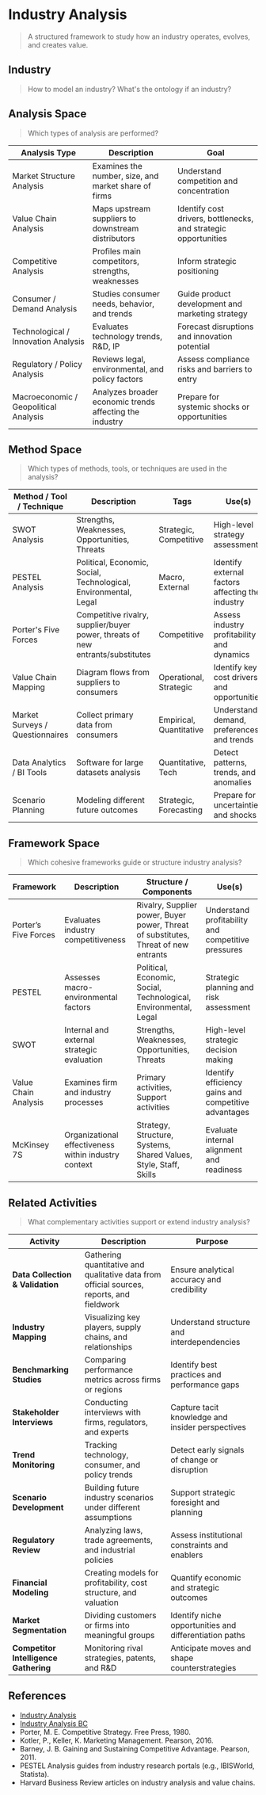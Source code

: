 # Industry Analysis

> A structured framework to study how an industry operates, evolves, and creates value.

## Industry

> How to model an industry? What's the ontology if an industry?

## Analysis Space

> Which types of analysis are performed?

| **Analysis Type**                     | **Description**                                         | **Goal**                                              |
| ------------------------------------- | ------------------------------------------------------- | --------------------------------------------------------------- |
| Market Structure Analysis             | Examines the number, size, and market share of firms    | Understand competition and concentration                        |
| Value Chain Analysis                  | Maps upstream suppliers to downstream distributors      | Identify cost drivers, bottlenecks, and strategic opportunities |
| Competitive Analysis                  | Profiles main competitors, strengths, weaknesses        | Inform strategic positioning                                    |
| Consumer / Demand Analysis            | Studies consumer needs, behavior, and trends            | Guide product development and marketing strategy                |
| Technological / Innovation Analysis   | Evaluates technology trends, R&D, IP                    | Forecast disruptions and innovation potential                   |
| Regulatory / Policy Analysis          | Reviews legal, environmental, and policy factors        | Assess compliance risks and barriers to entry                   |
| Macroeconomic / Geopolitical Analysis | Analyzes broader economic trends affecting the industry | Prepare for systemic shocks or opportunities                    |

## Method Space

> Which types of methods, tools, or techniques are used in the analysis?

| **Method / Tool / Technique**   | **Description**                                                                | **Tags**                | **Use(s)**                                       |
| ------------------------------- | ------------------------------------------------------------------------------ | ----------------------- | ------------------------------------------------ |
| SWOT Analysis                   | Strengths, Weaknesses, Opportunities, Threats                                  | Strategic, Competitive  | High-level strategy assessment                   |
| PESTEL Analysis                 | Political, Economic, Social, Technological, Environmental, Legal               | Macro, External         | Identify external factors affecting the industry |
| Porter's Five Forces            | Competitive rivalry, supplier/buyer power, threats of new entrants/substitutes | Competitive             | Assess industry profitability and dynamics       |
| Value Chain Mapping             | Diagram flows from suppliers to consumers                                      | Operational, Strategic  | Identify key cost drivers and opportunities      |
| Market Surveys / Questionnaires | Collect primary data from consumers                                            | Empirical, Quantitative | Understand demand, preferences, and trends       |
| Data Analytics / BI Tools       | Software for large datasets analysis                                           | Quantitative, Tech      | Detect patterns, trends, and anomalies           |
| Scenario Planning               | Modeling different future outcomes                                             | Strategic, Forecasting  | Prepare for uncertainties and shocks             |

## Framework Space

> Which cohesive frameworks guide or structure industry analysis?

| **Framework** | **Description**                                      | **Structure / Components**                                                          | **Use(s)**                                           |
| --------------------- | ---------------------------------------------------- | ----------------------------------------------------------------------------------- | ---------------------------------------------------- |
| Porter’s Five Forces  | Evaluates industry competitiveness                   | Rivalry, Supplier power, Buyer power, Threat of substitutes, Threat of new entrants | Understand profitability and competitive pressures   |
| PESTEL                | Assesses macro-environmental factors                 | Political, Economic, Social, Technological, Environmental, Legal                    | Strategic planning and risk assessment               |
| SWOT                  | Internal and external strategic evaluation           | Strengths, Weaknesses, Opportunities, Threats                                       | High-level strategic decision making                 |
| Value Chain Analysis  | Examines firm and industry processes                 | Primary activities, Support activities                                              | Identify efficiency gains and competitive advantages |
| McKinsey 7S           | Organizational effectiveness within industry context | Strategy, Structure, Systems, Shared Values, Style, Staff, Skills                   | Evaluate internal alignment and readiness            |

## Related Activities

> What complementary activities support or extend industry analysis?

| **Activity**                          | **Description**                                                                           | **Purpose**                                  |
| ------------------------------------- | ----------------------------------------------------------------------------------------- | ------------------------------------------------------ |
| **Data Collection & Validation**      | Gathering quantitative and qualitative data from official sources, reports, and fieldwork | Ensure analytical accuracy and credibility             |
| **Industry Mapping**                  | Visualizing key players, supply chains, and relationships                                 | Understand structure and interdependencies             |
| **Benchmarking Studies**              | Comparing performance metrics across firms or regions                                     | Identify best practices and performance gaps           |
| **Stakeholder Interviews**            | Conducting interviews with firms, regulators, and experts                                 | Capture tacit knowledge and insider perspectives       |
| **Trend Monitoring**                  | Tracking technology, consumer, and policy trends                                          | Detect early signals of change or disruption           |
| **Scenario Development**              | Building future industry scenarios under different assumptions                            | Support strategic foresight and planning               |
| **Regulatory Review**        | Analyzing laws, trade agreements, and industrial policies                                 | Assess institutional constraints and enablers          |
| **Financial Modeling**                | Creating models for profitability, cost structure, and valuation                          | Quantify economic and strategic outcomes               |
| **Market Segmentation**               | Dividing customers or firms into meaningful groups                                        | Identify niche opportunities and differentiation paths |
| **Competitor Intelligence Gathering** | Monitoring rival strategies, patents, and R&D                                             | Anticipate moves and shape counterstrategies           |

## References

* [Industry Analysis](https://corporatefinanceinstitute.com/resources/management/industry-analysis-methods/)
* [Industry Analysis BC](https://sba.ubc.ca/business-basics/beginners-guide-business-research/industry-analysis)
* Porter, M. E. Competitive Strategy. Free Press, 1980.
* Kotler, P., Keller, K. Marketing Management. Pearson, 2016.
* Barney, J. B. Gaining and Sustaining Competitive Advantage. Pearson, 2011.
* PESTEL Analysis guides from industry research portals (e.g., IBISWorld, Statista).
* Harvard Business Review articles on industry analysis and value chains.

